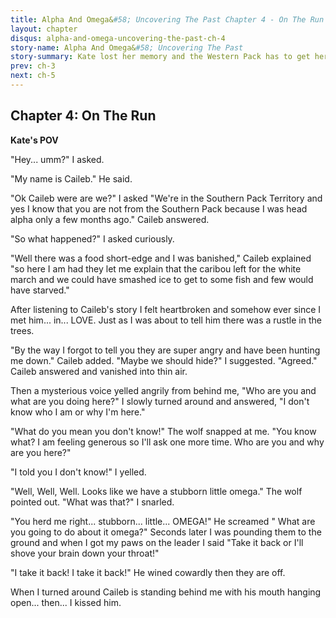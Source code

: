 ```yaml
---
title: Alpha And Omega&#58; Uncovering The Past Chapter 4 - On The Run
layout: chapter
disqus: alpha-and-omega-uncovering-the-past-ch-4
story-name: Alpha And Omega&#58; Uncovering The Past
story-summary: Kate lost her memory and the Western Pack has to get her back but will she come back after she meets Caileb the old Southern Pack Leader?
prev: ch-3
next: ch-5
---
```


## Chapter 4: On The Run ##

**Kate's POV**

"Hey... umm?" I asked.

"My name is Caileb." He said.

"Ok Caileb were are we?" I asked "We're in the Southern Pack Territory and yes I know that you are not from the Southern Pack because I was head alpha only a few months ago." Caileb answered.

"So what happened?" I asked curiously.

"Well there was a food short-edge and I was banished," Caileb explained "so here I am had they let me explain that the caribou left for the white march and we could have smashed ice to get to some fish and few would have starved."

After listening to Caileb's story I felt heartbroken and somehow ever since I met him... in... LOVE. Just as I was about to tell him there was a rustle in the trees.

"By the way I forgot to tell you they are super angry and have been hunting me down." Caileb added. "Maybe we should hide?" I suggested. "Agreed." Caileb answered and vanished into thin air.

Then a mysterious voice yelled angrily from behind me, "Who are you and what are you doing here?" I slowly turned around and answered, "I don't know who I am or why I'm here."

"What do you mean you don't know!" The wolf snapped at me. "You know what? I am feeling generous so I'll ask one more time. Who are you and why are you here?"

"I told you I don't know!" I yelled.

"Well, Well, Well. Looks like we have a stubborn little omega." The wolf pointed out.
"What was that?" I snarled.

"You herd me right... stubborn... little... OMEGA!" He screamed " What are you going to do about it omega?" Seconds later I was pounding them to the ground and when I got my paws on the leader I said "Take it back or I'll shove your brain down your throat!"

"I take it back! I take it back!" He wined cowardly then they are off.

When I turned around Caileb is standing behind me with his mouth hanging open... then... I kissed him.
